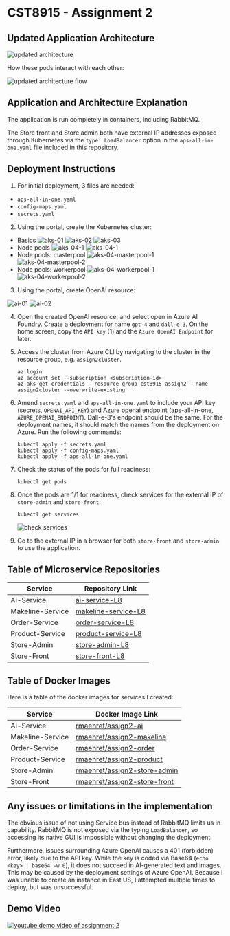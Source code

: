 # CST8915 - Assignment 2

## Updated Application Architecture

![updated architecture](./architecture.png)

How these pods interact with each other:

![updated architecture flow](./architecture2.png)

## Application and Architecture Explanation

The application is run completely in containers, including RabbitMQ.

The Store front and Store admin both have external IP addresses exposed through Kubernetes via the `type: LoadBalancer` option in the `aps-all-in-one.yaml` file included in this repository.

## Deployment Instructions

1. For initial deployment, 3 files are needed:

- `aps-all-in-one.yaml`
- `config-maps.yaml`
- `secrets.yaml`

2. Using the portal, create the Kubernetes cluster:

- Basics
    ![aks-01](./screenshots/aks-01.png)
    ![aks-02](./screenshots/aks-02.png)
    ![aks-03](./screenshots/aks-03.png)
- Node pools
    ![aks-04-1](./screenshots/aks-04-1.png)
    ![aks-04-1](./screenshots/aks-04-2.png)
- Node pools: masterpool
    ![aks-04-masterpool-1](./screenshots/aks-04-masterpool-1.png)
    ![aks-04-masterpool-2](./screenshots/aks-04-masterpool-2.png)
- Node pools: workerpool
    ![aks-04-workerpool-1](./screenshots/aks-04-workerpool-1.png)
    ![aks-04-workerpool-2](./screenshots/aks-04-workerpool-2.png)

3. Using the portal, create OpenAI resource:

![ai-01](./screenshots/ai-01.png)
![ai-02](./screenshots/ai-02.png)

4. Open the created OpenAI resource, and select open in Azure AI Foundry. Create a deployment for name `gpt-4` and `dall-e-3`. On the home screen, copy the `API key` (1) and the `Azure OpenAI Endpoint` for later.
5. Access the cluster from Azure CLI by navigating to the cluster in the resource group, e.g. `assign2cluster`.

    ```console
    az login
    az account set --subscription <subscription-id>
    az aks get-credentials --resource-group cst8915-assign2 --name assign2cluster --overwrite-existing
    ```

6. Amend `secrets.yaml` and `aps-all-in-one.yaml` to include your API key (secrets, `OPENAI_API_KEY`) and Azure openai endpoint (aps-all-in-one, `AZURE_OPENAI_ENDPOINT`). Dall-e-3's endpoint should be the same. For the deployment names, it should match the names from the deployment on Azure. Run the following commands:

    ```console
    kubectl apply -f secrets.yaml
    kubectl apply -f config-maps.yaml
    kubectl apply -f aps-all-in-one.yaml
    ```

7. Check the status of the pods for full readiness:

    ```console
    kubectl get pods
    ```

8. Once the pods are 1/1 for readiness, check services for the external IP of `store-admin` and `store-front`:

    ```console
    kubectl get services
    ```

    ![check services](./screenshots/check-services.png)

9. Go to the external IP in a browser for both `store-front` and `store-admin` to use the application.

## Table of Microservice Repositories

| Service          | Repository Link                                                        |
| ---------------- | ---------------------------------------------------------------------- |
| Ai-Service       | [ai-service-L8](https://github.com/ehre0004/ai-service-L8)             |
| Makeline-Service | [makeline-service-L8](https://github.com/ehre0004/makeline-service-L8) |
| Order-Service    | [order-service-L8](https://github.com/ehre0004/order-service-L8)       |
| Product-Service  | [product-service-L8](https://github.com/ehre0004/product-service-L8)   |
| Store-Admin      | [store-admin-L8](https://github.com/ehre0004/store-admin-L8)           |
| Store-Front      | [store-front-L8](https://github.com/ehre0004/store-front-L8)           |

## Table of Docker Images

Here is a table of the docker images for services I created:

| Service          | Docker Image Link                                                                                     |
| ---------------- | ----------------------------------------------------------------------------------------------------- |
| Ai-Service       | [rmaehret/assign2-ai](https://hub.docker.com/repository/docker/rmaehret/assign2-ai)                   |
| Makeline-Service | [rmaehret/assign2-makeline](https://hub.docker.com/repository/docker/rmaehret/assign2-makeline)       |
| Order-Service    | [rmaehret/assign2-order](https://hub.docker.com/repository/docker/rmaehret/assign2-order)             |
| Product-Service  | [rmaehret/assign2-product](https://hub.docker.com/repository/docker/rmaehret/assign2-product)         |
| Store-Admin      | [rmaehret/assign2-store-admin](https://hub.docker.com/repository/docker/rmaehret/assign2-store-admin) |
| Store-Front      | [rmaehret/assign2-store-front](https://hub.docker.com/repository/docker/rmaehret/assign2-store-front) |

## Any issues or limitations in the implementation

The obvious issue of not using Service bus instead of RabbitMQ limits us in capability. RabbitMQ is not exposed via the typing `LoadBalancer`, so accessing its native GUI is impossible without changing the deployment.

Furthermore, issues surrounding Azure OpenAI causes a 401 (forbidden) error, likely due to the API key. While the key is coded via Base64 (`echo <key> | base64 -w 0`), it does not succeed in AI-generated text and images. This may be caused by the deployment settings of Azure OpenAI. Because I was unable to create an instance in East US, I attempted multiple times to deploy, but was unsuccessful.

## Demo Video

[![youtube demo video of assignment 2](https://img.youtube.com/vi/video-id/0.jpg)](https://www.youtube.com/watch?v=FCNjtUxd3gY)